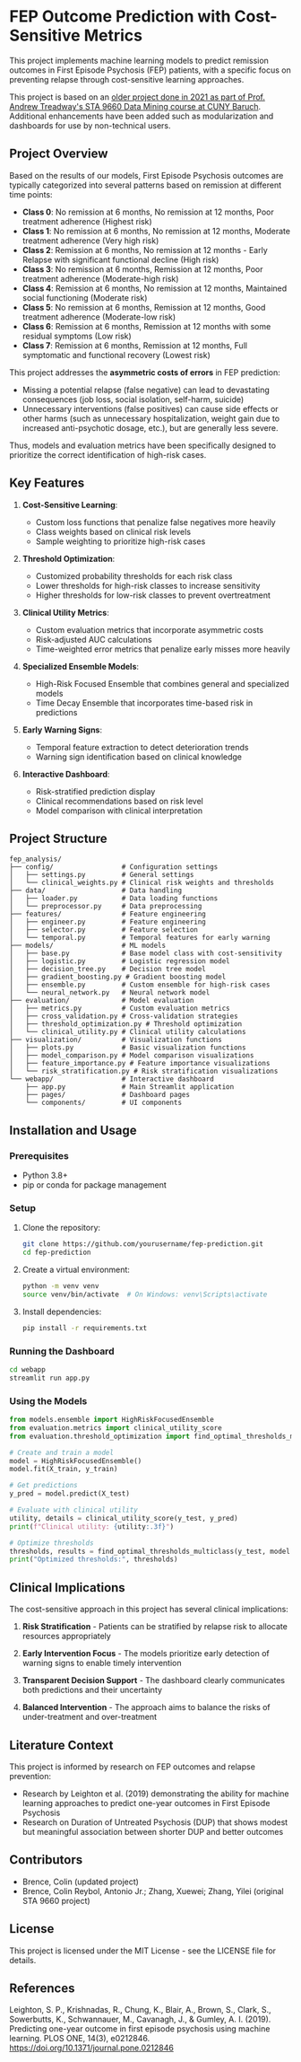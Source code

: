 # FEP Outcome Prediction with Cost-Sensitive Metrics

This project implements machine learning models to predict remission outcomes in First Episode Psychosis (FEP) patients, with a specific focus on preventing relapse through cost-sensitive learning approaches.

This project is based on an [older project done in 2021 as part of Prof. Andrew Treadway's STA 9660 Data Mining course at CUNY Baruch](https://github.com/cbrence/STA9660-FinalProject). Additional enhancements have been added such as modularization and dashboards for use by non-technical users. 

## Project Overview

Based on the results of our models, First Episode Psychosis outcomes are typically categorized into several patterns based on remission at different time points:

- **Class 0**: No remission at 6 months, No remission at 12 months, Poor treatment adherence (Highest risk)
- **Class 1**: No remission at 6 months, No remission at 12 months, Moderate treatment adherence (Very high risk)
- **Class 2**: Remission at 6 months, No remission at 12 months - Early Relapse with significant functional decline (High risk)
- **Class 3**: No remission at 6 months, Remission at 12 months, Poor treatment adherence (Moderate-high risk)
- **Class 4**: Remission at 6 months, No remission at 12 months, Maintained social functioning (Moderate risk)
- **Class 5**: No remission at 6 months, Remission at 12 months, Good treatment adherence (Moderate-low risk)
- **Class 6**: Remission at 6 months, Remission at 12 months with some residual symptoms (Low risk)
- **Class 7**: Remission at 6 months, Remission at 12 months, Full symptomatic and functional recovery (Lowest risk)

This project addresses the **asymmetric costs of errors** in FEP prediction:

- Missing a potential relapse (false negative) can lead to devastating consequences (job loss, social isolation, self-harm, suicide)
- Unnecessary interventions (false positives) can cause side effects or other harms (such as unnecessary hospitalization, weight gain due to increased anti-psychotic dosage, etc.), but are generally less severe.

Thus, models and evaluation metrics have been specifically designed to prioritize the correct identification of high-risk cases.

## Key Features

1. **Cost-Sensitive Learning**:
   - Custom loss functions that penalize false negatives more heavily
   - Class weights based on clinical risk levels
   - Sample weighting to prioritize high-risk cases

2. **Threshold Optimization**:
   - Customized probability thresholds for each risk class
   - Lower thresholds for high-risk classes to increase sensitivity
   - Higher thresholds for low-risk classes to prevent overtreatment

3. **Clinical Utility Metrics**:
   - Custom evaluation metrics that incorporate asymmetric costs
   - Risk-adjusted AUC calculations
   - Time-weighted error metrics that penalize early misses more heavily

4. **Specialized Ensemble Models**:
   - High-Risk Focused Ensemble that combines general and specialized models
   - Time Decay Ensemble that incorporates time-based risk in predictions

5. **Early Warning Signs**:
   - Temporal feature extraction to detect deterioration trends
   - Warning sign identification based on clinical knowledge

6. **Interactive Dashboard**:
   - Risk-stratified prediction display
   - Clinical recommendations based on risk level
   - Model comparison with clinical interpretation

## Project Structure

```
fep_analysis/
├── config/                 # Configuration settings
│   ├── settings.py         # General settings
│   └── clinical_weights.py # Clinical risk weights and thresholds
├── data/                   # Data handling
│   ├── loader.py           # Data loading functions
│   └── preprocessor.py     # Data preprocessing
├── features/               # Feature engineering
│   ├── engineer.py         # Feature engineering
│   ├── selector.py         # Feature selection
│   └── temporal.py         # Temporal features for early warning
├── models/                 # ML models
│   ├── base.py             # Base model class with cost-sensitivity
│   ├── logistic.py         # Logistic regression model
│   ├── decision_tree.py    # Decision tree model
│   ├── gradient_boosting.py # Gradient boosting model
│   ├── ensemble.py         # Custom ensemble for high-risk cases
│   └── neural_network.py   # Neural network model
├── evaluation/             # Model evaluation
│   ├── metrics.py          # Custom evaluation metrics
│   ├── cross_validation.py # Cross-validation strategies
│   ├── threshold_optimization.py # Threshold optimization
│   └── clinical_utility.py # Clinical utility calculations
├── visualization/          # Visualization functions
│   ├── plots.py            # Basic visualization functions
│   ├── model_comparison.py # Model comparison visualizations
│   ├── feature_importance.py # Feature importance visualizations
│   └── risk_stratification.py # Risk stratification visualizations
└── webapp/                 # Interactive dashboard
    ├── app.py              # Main Streamlit application
    ├── pages/              # Dashboard pages
    └── components/         # UI components
```

## Installation and Usage

### Prerequisites

- Python 3.8+
- pip or conda for package management

### Setup

1. Clone the repository:
   ```bash
   git clone https://github.com/yourusername/fep-prediction.git
   cd fep-prediction
   ```

2. Create a virtual environment:
   ```bash
   python -m venv venv
   source venv/bin/activate  # On Windows: venv\Scripts\activate
   ```

3. Install dependencies:
   ```bash
   pip install -r requirements.txt
   ```

### Running the Dashboard

```bash
cd webapp
streamlit run app.py
```

### Using the Models

```python
from models.ensemble import HighRiskFocusedEnsemble
from evaluation.metrics import clinical_utility_score
from evaluation.threshold_optimization import find_optimal_thresholds_multiclass

# Create and train a model
model = HighRiskFocusedEnsemble()
model.fit(X_train, y_train)

# Get predictions
y_pred = model.predict(X_test)

# Evaluate with clinical utility
utility, details = clinical_utility_score(y_test, y_pred)
print(f"Clinical utility: {utility:.3f}")

# Optimize thresholds
thresholds, results = find_optimal_thresholds_multiclass(y_test, model.predict_proba(X_test))
print("Optimized thresholds:", thresholds)
```

## Clinical Implications

The cost-sensitive approach in this project has several clinical implications:

1. **Risk Stratification** - Patients can be stratified by relapse risk to allocate resources appropriately

2. **Early Intervention Focus** - The models prioritize early detection of warning signs to enable timely intervention

3. **Transparent Decision Support** - The dashboard clearly communicates both predictions and their uncertainty

4. **Balanced Intervention** - The approach aims to balance the risks of under-treatment and over-treatment

## Literature Context

This project is informed by research on FEP outcomes and relapse prevention:

- Research by Leighton et al. (2019) demonstrating the ability for machine learning approaches to predict one-year outcomes in First Episode Psychosis 
- Research on Duration of Untreated Psychosis (DUP) that shows modest but meaningful association between shorter DUP and better outcomes

## Contributors

- Brence, Colin (updated project)
- Brence, Colin Reybol, Antonio Jr.; Zhang, Xuewei; Zhang, Yilei (original STA 9660 project)

## License

This project is licensed under the MIT License - see the LICENSE file for details.

## References

Leighton, S. P., Krishnadas, R., Chung, K., Blair, A., Brown, S., Clark, S., Sowerbutts, K., Schwannauer, M., Cavanagh, J., & Gumley, A. I. (2019). Predicting one-year outcome in first episode psychosis using machine learning. PLOS ONE, 14(3), e0212846. https://doi.org/10.1371/journal.pone.0212846
